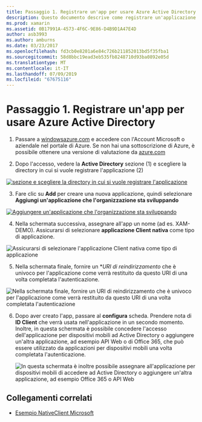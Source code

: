 ```yaml
---
title: Passaggio 1. Registrare un'app per usare Azure Active Directory
description: Questo documento descrive come registrare un'applicazione Azure con Azure Active Directory in modo che sia in modo sicuro accessibile dai client per dispositivi mobili.
ms.prod: xamarin
ms.assetid: 0B17991A-4573-4F6C-9E86-D4B9D1A47E4D
author: asb3993
ms.author: amburns
ms.date: 03/23/2017
ms.openlocfilehash: fd3cb0e8201a6e84c726b211852013bd5f35fba1
ms.sourcegitcommit: 58d8bbc19ead3eb535fb8248710d93ba0892e05d
ms.translationtype: MT
ms.contentlocale: it-IT
ms.lasthandoff: 07/09/2019
ms.locfileid: "67675116"
---
```

# <a name="step-1-register-an-app-to-use-azure-active-directory"></a>Passaggio 1. Registrare un'app per usare Azure Active Directory

1. Passare a [windowsazure.com](https://manage.windowsazure.com) e accedere con l'Account Microsoft o aziendale nel portale di Azure. Se non hai una sottoscrizione di Azure, è possibile ottenere una versione di valutazione da [azure.com](http://www.azure.com)

2. Dopo l'accesso, vedere la **Active Directory** sezione (1) e scegliere la directory in cui si vuole registrare l'applicazione (2)

  [![](register-images/01.-active-directory-in-azure-portal-sml.jpg "sezione e scegliere la directory in cui si vuole registrare l'applicazione")](register-images/01.-active-directory-in-azure-portal.jpg#lightbox)

3. Fare clic su **Add** per creare una nuova applicazione, quindi selezionare **Aggiungi un'applicazione che l'organizzazione sta sviluppando**

  [![](register-images/02.-add-new-application-sml.jpg "Aggiungere un'applicazione che l'organizzazione sta sviluppando")](register-images/02.-add-new-application.jpg#lightbox)

4. Nella schermata successiva, assegnare all'app un nome (ad es. XAM-DEMO).
  Assicurarsi di selezionare **applicazione Client nativa** come tipo di applicazione.

  ![](register-images/03.-app-name.jpg "Assicurarsi di selezionare l'applicazione Client nativa come tipo di applicazione")

5. Nella schermata finale, fornire un **URI di reindirizzamento* che è univoco per l'applicazione come verrà restituito da questo URI di una volta completata l'autenticazione.

  ![](register-images/04.-app-redirect.jpg "Nella schermata finale, fornire un URI di reindirizzamento che è univoco per l'applicazione come verrà restituito da questo URI di una volta completata l'autenticazione")

6. Dopo aver creato l'app, passare al **configura** scheda. Prendere nota di **ID Client** che verrà usata nell'applicazione in un secondo momento. Inoltre, in questa schermata è possibile concedere l'accesso dell'applicazione per dispositivi mobili ad Active Directory o aggiungere un'altra applicazione, ad esempio API Web o di Office 365, che può essere utilizzato da applicazioni per dispositivi mobili una volta completata l'autenticazione.

    ![](register-images/05.-configure.jpg "In questa schermata è inoltre possibile assegnare all'applicazione per dispositivi mobili di accedere ad Active Directory o aggiungere un'altra applicazione, ad esempio Office 365 o API Web")



## <a name="related-links"></a>Collegamenti correlati

- [Esempio NativeClient Microsoft](https://github.com/AzureADSamples/NativeClient-MultiTarget-DotNet)

